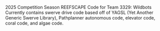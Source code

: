 2025 Competition Season REEFSCAPE Code for Team 3329: Wildbots  
Currently contains swerve drive code based off of YAGSL (Yet Another Generic Swerve Library), Pathplanner autonomous code, elevator code, coral code, and algae code.

